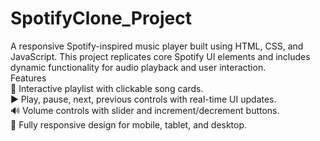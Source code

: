 # SpotifyClone_Project
A responsive Spotify-inspired music player built using HTML, CSS, and JavaScript. This project replicates core Spotify UI elements and includes dynamic functionality for audio playback and user interaction.
<br/>
Features
<br/>
🎵 Interactive playlist with clickable song cards.
<br/>
▶️ Play, pause, next, previous controls with real-time UI updates.
<br/>
🔊 Volume controls with slider and increment/decrement buttons.
<br/>
📱 Fully responsive design for mobile, tablet, and desktop.
